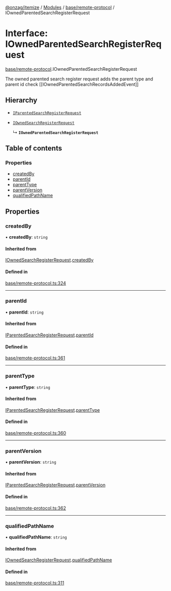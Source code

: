 [@onzag/itemize](../README.md) / [Modules](../modules.md) / [base/remote-protocol](../modules/base_remote_protocol.md) / IOwnedParentedSearchRegisterRequest

# Interface: IOwnedParentedSearchRegisterRequest

[base/remote-protocol](../modules/base_remote_protocol.md).IOwnedParentedSearchRegisterRequest

The owned parented search register request adds the parent type and parent id
check [[IOwnedParentedSearchRecordsAddedEvent]]

## Hierarchy

- [`IParentedSearchRegisterRequest`](base_remote_protocol.IParentedSearchRegisterRequest.md)

- [`IOwnedSearchRegisterRequest`](base_remote_protocol.IOwnedSearchRegisterRequest.md)

  ↳ **`IOwnedParentedSearchRegisterRequest`**

## Table of contents

### Properties

- [createdBy](base_remote_protocol.IOwnedParentedSearchRegisterRequest.md#createdby)
- [parentId](base_remote_protocol.IOwnedParentedSearchRegisterRequest.md#parentid)
- [parentType](base_remote_protocol.IOwnedParentedSearchRegisterRequest.md#parenttype)
- [parentVersion](base_remote_protocol.IOwnedParentedSearchRegisterRequest.md#parentversion)
- [qualifiedPathName](base_remote_protocol.IOwnedParentedSearchRegisterRequest.md#qualifiedpathname)

## Properties

### createdBy

• **createdBy**: `string`

#### Inherited from

[IOwnedSearchRegisterRequest](base_remote_protocol.IOwnedSearchRegisterRequest.md).[createdBy](base_remote_protocol.IOwnedSearchRegisterRequest.md#createdby)

#### Defined in

[base/remote-protocol.ts:324](https://github.com/onzag/itemize/blob/f2f29986/base/remote-protocol.ts#L324)

___

### parentId

• **parentId**: `string`

#### Inherited from

[IParentedSearchRegisterRequest](base_remote_protocol.IParentedSearchRegisterRequest.md).[parentId](base_remote_protocol.IParentedSearchRegisterRequest.md#parentid)

#### Defined in

[base/remote-protocol.ts:361](https://github.com/onzag/itemize/blob/f2f29986/base/remote-protocol.ts#L361)

___

### parentType

• **parentType**: `string`

#### Inherited from

[IParentedSearchRegisterRequest](base_remote_protocol.IParentedSearchRegisterRequest.md).[parentType](base_remote_protocol.IParentedSearchRegisterRequest.md#parenttype)

#### Defined in

[base/remote-protocol.ts:360](https://github.com/onzag/itemize/blob/f2f29986/base/remote-protocol.ts#L360)

___

### parentVersion

• **parentVersion**: `string`

#### Inherited from

[IParentedSearchRegisterRequest](base_remote_protocol.IParentedSearchRegisterRequest.md).[parentVersion](base_remote_protocol.IParentedSearchRegisterRequest.md#parentversion)

#### Defined in

[base/remote-protocol.ts:362](https://github.com/onzag/itemize/blob/f2f29986/base/remote-protocol.ts#L362)

___

### qualifiedPathName

• **qualifiedPathName**: `string`

#### Inherited from

[IOwnedSearchRegisterRequest](base_remote_protocol.IOwnedSearchRegisterRequest.md).[qualifiedPathName](base_remote_protocol.IOwnedSearchRegisterRequest.md#qualifiedpathname)

#### Defined in

[base/remote-protocol.ts:311](https://github.com/onzag/itemize/blob/f2f29986/base/remote-protocol.ts#L311)
